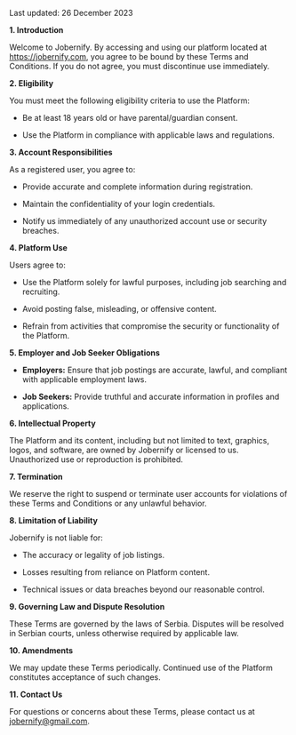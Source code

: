 Last updated: 26 December 2023

**1\. Introduction**

Welcome to Jobernify. By accessing and using our platform located at https://jobernify.com, you agree to be bound by these Terms and Conditions. If you do not agree, you must discontinue use immediately.

**2\. Eligibility**

You must meet the following eligibility criteria to use the Platform:

- Be at least 18 years old or have parental/guardian consent.

- Use the Platform in compliance with applicable laws and regulations.

**3\. Account Responsibilities**

As a registered user, you agree to:

- Provide accurate and complete information during registration.

- Maintain the confidentiality of your login credentials.

- Notify us immediately of any unauthorized account use or security breaches.

**4\. Platform Use**

Users agree to:

- Use the Platform solely for lawful purposes, including job searching and recruiting.

- Avoid posting false, misleading, or offensive content.

- Refrain from activities that compromise the security or functionality of the Platform.

**5\. Employer and Job Seeker Obligations**

- **Employers:** Ensure that job postings are accurate, lawful, and compliant with applicable employment laws.

- **Job Seekers:** Provide truthful and accurate information in profiles and applications.

**6\. Intellectual Property**

The Platform and its content, including but not limited to text, graphics, logos, and software, are owned by Jobernify or licensed to us. Unauthorized use or reproduction is prohibited.

**7\. Termination**

We reserve the right to suspend or terminate user accounts for violations of these Terms and Conditions or any unlawful behavior.

**8\. Limitation of Liability**

Jobernify is not liable for:

- The accuracy or legality of job listings.

- Losses resulting from reliance on Platform content.

- Technical issues or data breaches beyond our reasonable control.

**9\. Governing Law and Dispute Resolution**

These Terms are governed by the laws of Serbia. Disputes will be resolved in Serbian courts, unless otherwise required by applicable law.

**10\. Amendments**

We may update these Terms periodically. Continued use of the Platform constitutes acceptance of such changes.

**11\. Contact Us**

For questions or concerns about these Terms, please contact us at jobernify@gmail.com.
